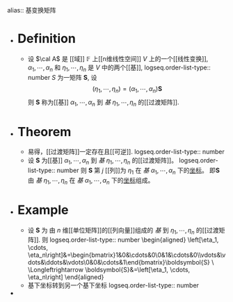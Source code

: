 alias:: 基变换矩阵

- # Definition
	- 设 $\cal A$ 是 [[域]] $\mathbb{F}$ 上[[n维线性空间]] $V$ 上的一个[[线性变换]], $\alpha_1,\cdots,\alpha_n$ 和 $\eta_1, \cdots, \eta_n$ 是 $V$ 中的两个[[基]],
	  logseq.order-list-type:: number
	  $S$ 为一矩阵 $\boldsymbol{S}$, 设
	  $$(\eta_1,\cdots,\eta_n)=(\alpha_1,\cdots,\alpha_n)\boldsymbol{S}$$
	  则 $\boldsymbol{S}$ 称为[[基]] $\alpha_1,\cdots,\alpha_n$ 到 *基* $\eta_1,\cdots,\eta_n$ 的[[过渡矩阵]].
- # Theorem
	- 易得，[[过渡矩阵]]一定存在且[[可逆]].
	  logseq.order-list-type:: number
	- 设 $\boldsymbol{S}$ 为[[基]] $\alpha_1,\cdots,\alpha_n$ 到 *基* $\eta_1,\cdots,\eta_n$ 的[[过渡矩阵]]。
	  logseq.order-list-type:: number
	  则 $\boldsymbol{S}$ 第 $j$ [[列]]为 $\eta_1$ 在 *基* $\alpha_1,\cdots,\alpha_n$ 下的[坐标]([[基下的坐标]])。
	  即$\boldsymbol S$ 由 *基* $\eta_1, \cdots, \eta_n$ 在 *基* $\alpha_1,\cdots,\alpha_n$ 下的[坐标]([[基下的坐标]])组成。
- # Example
	- 设 $\boldsymbol S$ 为 由 $n$ 维[[单位矩阵]]的[[列向量]]组成的 *基* 到 $\eta_1, \cdots, \eta_n$ 的[[过渡矩阵]]. 则
	  logseq.order-list-type:: number
	  \begin{aligned}
	  \left[\eta_1, \cdots, \eta_n\right]&=\begin{bmatrix}1&0&\cdots&0\\0&1&\cdots&0\\\vdots&\vdots&\ddots&\vdots\\0&0&\cdots&1\end{bmatrix}\boldsymbol{S} \\
	   \Longleftrightarrow \boldsymbol{S}&=\left[\eta_1, \cdots, \eta_n\right]
	  \end{aligned}
	- 基下坐标转到另一个基下坐标
	  logseq.order-list-type:: number
-